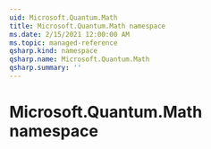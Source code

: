 ```yaml
---
uid: Microsoft.Quantum.Math
title: Microsoft.Quantum.Math namespace
ms.date: 2/15/2021 12:00:00 AM
ms.topic: managed-reference
qsharp.kind: namespace
qsharp.name: Microsoft.Quantum.Math
qsharp.summary: ''
---
```


# Microsoft.Quantum.Math namespace



